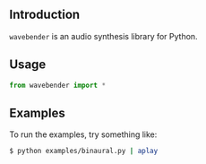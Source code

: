 ## Introduction

`wavebender` is an audio synthesis library for Python.

## Usage

```python
from wavebender import *
```

## Examples

To run the examples, try something like:

```sh
$ python examples/binaural.py | aplay
```
